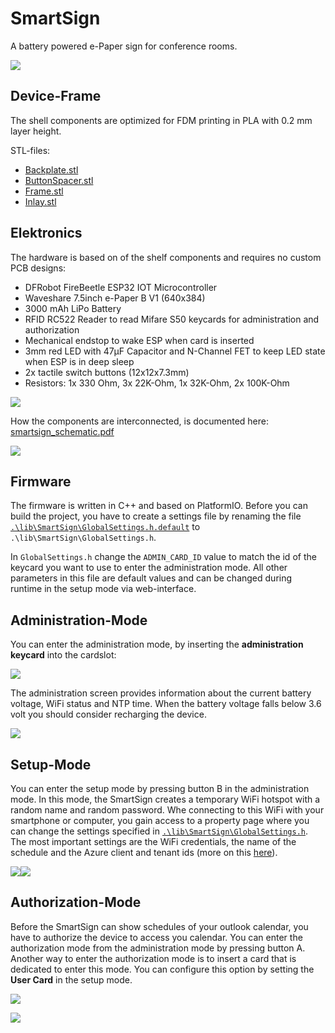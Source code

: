 # SmartSign
A battery powered e-Paper sign for conference rooms.

![](docs/images/smartsign_rendering.jpg)

## Device-Frame
The shell components are optimized for FDM printing in PLA with 0.2 mm layer height.

STL-files:
* [Backplate.stl](stl_files/Backplate.stl)
* [ButtonSpacer.stl](stl_files/ButtonSpacer.stl)
* [Frame.stl](stl_files/Frame.stl)
* [Inlay.stl](stl_files/Inlay.stl)

## Elektronics
The hardware is based on of the shelf components and requires no custom PCB designs:
* DFRobot FireBeetle ESP32 IOT Microcontroller
* Waveshare 7.5inch e-Paper B V1 (640x384)
* 3000 mAh LiPo Battery
* RFID RC522 Reader to read Mifare S50 keycards for administration and authorization
* Mechanical endstop to wake ESP when card is inserted
* 3mm red LED with 47µF Capacitor and N-Channel FET to keep LED state when ESP is in deep sleep
* 2x tactile switch buttons (12x12x7.3mm)
* Resistors: 1x 330 Ohm, 3x 22K-Ohm, 1x 32K-Ohm, 2x 100K-Ohm
  
![](docs/images/smartsign_electronics.jpg)

How the components are interconnected, is documented here: [smartsign_schematic.pdf](docs/smartsign_schematic.pdf)

![](docs/images/smartsign_schematic.png)

## Firmware
The firmware is written in C++ and based on PlatformIO. Before you can build the project, you have to create a settings file by renaming the file [`.\lib\SmartSign\GlobalSettings.h.default`](lib/SmartSign/GlobalSettings.h.default) to `.\lib\SmartSign\GlobalSettings.h`. 

In `GlobalSettings.h` change the `ADMIN_CARD_ID` value to match the id of the keycard you want to use to enter the administration mode. All other parameters in this file are default values and can be changed during runtime in the setup mode via web-interface.

## Administration-Mode
You can enter the administration mode, by inserting the **administration keycard** into the cardslot:

![](docs/images/smartcard_admin.png)

The administration screen provides information about the current battery voltage, WiFi status and NTP time. When the battery voltage falls below 3.6 volt you should consider recharging the device.

![](docs/images/screen_admin.png)

## Setup-Mode
You can enter the setup mode by pressing button B in the administration mode. In this mode, the SmartSign creates a temporary WiFi hotspot with a random name and random password. Whe connecting to this WiFi with your smartphone or computer, you gain access to a property page where you can change the settings specified in [`.\lib\SmartSign\GlobalSettings.h`](lib/SmartSign/GlobalSettings.h.default). The most important settings are the WiFi credentials, the name of the schedule and the Azure client and tenant ids (more on this [here](https://docs.microsoft.com/en-us/graph/tutorials/dotnet-core?view=graph-rest-beta&tutorial-step=2)). 

![](docs/images/screen_setup.png)![](docs/images/setup_web_interface.png)

## Authorization-Mode
Before the SmartSign can show schedules of your outlook calendar, you have to authorize the device to access you calendar. You can enter the authorization mode from the administration mode by pressing button A. Another way to enter the authorization mode is to insert a card that is dedicated to enter this mode. You can configure this option by setting the **User Card** in the setup mode.

![](docs/images/smartcard_user.png)

![](docs/images/screen_auth.png)